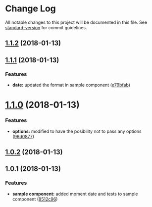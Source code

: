 # Change Log

All notable changes to this project will be documented in this file. See [standard-version](https://github.com/conventional-changelog/standard-version) for commit guidelines.

<a name="1.1.2"></a>
## [1.1.2](https://github.com/Ismaestro/angular5-example-app/compare/v1.1.1...v1.1.2) (2018-01-13)



<a name="1.1.1"></a>
## [1.1.1](https://github.com/Ismaestro/angular5-example-app/compare/v1.1.0...v1.1.1) (2018-01-13)


### Features

* **date:** updated the format in sample component ([e79bfab](https://github.com/Ismaestro/angular5-example-app/commit/e79bfab))



<a name="1.1.0"></a>
# [1.1.0](https://github.com/Ismaestro/angular5-example-app/compare/v1.0.2...v1.1.0) (2018-01-13)


### Features

* **options:** modified to have the posibility not to pass any options ([96d0877](https://github.com/Ismaestro/angular5-example-app/commit/96d0877))



<a name="1.0.2"></a>
## [1.0.2](https://github.com/Ismaestro/angular5-example-app/compare/v1.0.1...v1.0.2) (2018-01-13)



<a name="1.0.1"></a>
## 1.0.1 (2018-01-13)


### Features

* **sample component:** added moment date and tests to sample component ([8512c96](https://github.com/Ismaestro/angular5-example-app/commit/8512c96))
